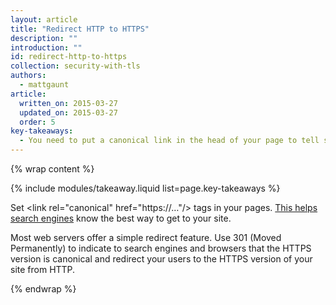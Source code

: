 ```yaml
---
layout: article
title: "Redirect HTTP to HTTPS"
description: ""
introduction: ""
id: redirect-http-to-https
collection: security-with-tls
authors:
  - mattgaunt
article:
  written_on: 2015-03-27
  updated_on: 2015-03-27
  order: 5
key-takeaways:
  - You need to put a canonical link in the head of your page to tell search engines https is the best way to get to your site.
---
```


{% wrap content %}

{% include modules/takeaway.liquid list=page.key-takeaways %}

Set &lt;link rel="canonical" href="https://…"/&gt; tags in your pages. [This
helps search engines](https://support.google.com/webmasters/answer/139066?hl=en)
know the best way to get to your site.

Most web servers offer a simple redirect feature. Use 301 (Moved Permanently) to
indicate to search engines and browsers that the HTTPS version is canonical and redirect your users to the HTTPS version of your site from HTTP.

{% endwrap %}
